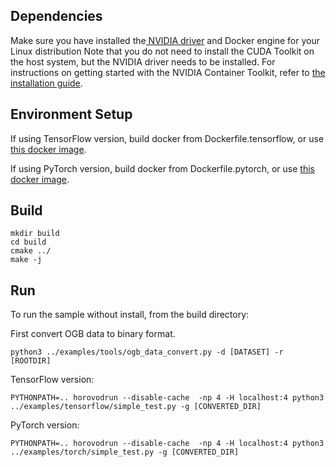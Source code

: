 ## Dependencies
Make sure you have installed the[ NVIDIA driver](https://github.com/NVIDIA/nvidia-docker/wiki/Frequently-Asked-Questions#how-do-i-install-the-nvidia-driver) and Docker engine for your Linux distribution Note that you do not need to install the CUDA Toolkit on the host system, but the NVIDIA driver needs to be installed.
For instructions on getting started with the NVIDIA Container Toolkit, refer to [the installation guide](https://docs.nvidia.com/datacenter/cloud-native/container-toolkit/install-guide.html#docker).

## Environment Setup

If using TensorFlow version, build docker from Dockerfile.tensorflow, or use [this docker image](nvcr.io/nvidian/sae/ydx_whole_graph:v0.3).

If using PyTorch version, build docker from Dockerfile.pytorch, or use [this docker image](nvcr.io/nvidian/sae/ydx_whole_graph_pytorch:v0.3).

## Build

```
mkdir build
cd build
cmake ../
make -j
```

## Run

To run the sample without install, from the build directory:

First convert OGB data to binary format.
```
python3 ../examples/tools/ogb_data_convert.py -d [DATASET] -r [ROOTDIR]
```

TensorFlow version:
```
PYTHONPATH=.. horovodrun --disable-cache  -np 4 -H localhost:4 python3 ../examples/tensorflow/simple_test.py -g [CONVERTED_DIR]
```
PyTorch version:
```
PYTHONPATH=.. horovodrun --disable-cache  -np 4 -H localhost:4 python3 ../examples/torch/simple_test.py -g [CONVERTED_DIR]
```
